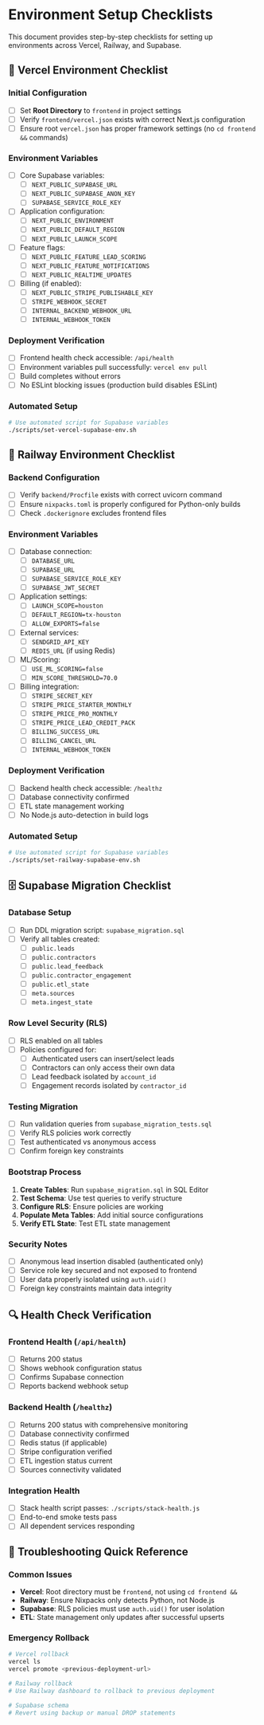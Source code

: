 # Environment Setup Checklists

This document provides step-by-step checklists for setting up environments across Vercel, Railway, and Supabase.

## 🔧 Vercel Environment Checklist

### Initial Configuration
- [ ] Set **Root Directory** to `frontend` in project settings
- [ ] Verify `frontend/vercel.json` exists with correct Next.js configuration
- [ ] Ensure root `vercel.json` has proper framework settings (no `cd frontend &&` commands)

### Environment Variables
- [ ] Core Supabase variables:
  - [ ] `NEXT_PUBLIC_SUPABASE_URL`
  - [ ] `NEXT_PUBLIC_SUPABASE_ANON_KEY`
  - [ ] `SUPABASE_SERVICE_ROLE_KEY`
- [ ] Application configuration:
  - [ ] `NEXT_PUBLIC_ENVIRONMENT`
  - [ ] `NEXT_PUBLIC_DEFAULT_REGION`
  - [ ] `NEXT_PUBLIC_LAUNCH_SCOPE`
- [ ] Feature flags:
  - [ ] `NEXT_PUBLIC_FEATURE_LEAD_SCORING`
  - [ ] `NEXT_PUBLIC_FEATURE_NOTIFICATIONS`
  - [ ] `NEXT_PUBLIC_REALTIME_UPDATES`
- [ ] Billing (if enabled):
  - [ ] `NEXT_PUBLIC_STRIPE_PUBLISHABLE_KEY`
  - [ ] `STRIPE_WEBHOOK_SECRET`
  - [ ] `INTERNAL_BACKEND_WEBHOOK_URL`
  - [ ] `INTERNAL_WEBHOOK_TOKEN`

### Deployment Verification
- [ ] Frontend health check accessible: `/api/health`
- [ ] Environment variables pull successfully: `vercel env pull`
- [ ] Build completes without errors
- [ ] No ESLint blocking issues (production build disables ESLint)

### Automated Setup
```bash
# Use automated script for Supabase variables
./scripts/set-vercel-supabase-env.sh
```

## 🚂 Railway Environment Checklist

### Backend Configuration
- [ ] Verify `backend/Procfile` exists with correct uvicorn command
- [ ] Ensure `nixpacks.toml` is properly configured for Python-only builds
- [ ] Check `.dockerignore` excludes frontend files

### Environment Variables
- [ ] Database connection:
  - [ ] `DATABASE_URL`
  - [ ] `SUPABASE_URL`
  - [ ] `SUPABASE_SERVICE_ROLE_KEY`
  - [ ] `SUPABASE_JWT_SECRET`
- [ ] Application settings:
  - [ ] `LAUNCH_SCOPE=houston`
  - [ ] `DEFAULT_REGION=tx-houston`
  - [ ] `ALLOW_EXPORTS=false`
- [ ] External services:
  - [ ] `SENDGRID_API_KEY`
  - [ ] `REDIS_URL` (if using Redis)
- [ ] ML/Scoring:
  - [ ] `USE_ML_SCORING=false`
  - [ ] `MIN_SCORE_THRESHOLD=70.0`
- [ ] Billing integration:
  - [ ] `STRIPE_SECRET_KEY`
  - [ ] `STRIPE_PRICE_STARTER_MONTHLY`
  - [ ] `STRIPE_PRICE_PRO_MONTHLY`
  - [ ] `STRIPE_PRICE_LEAD_CREDIT_PACK`
  - [ ] `BILLING_SUCCESS_URL`
  - [ ] `BILLING_CANCEL_URL`
  - [ ] `INTERNAL_WEBHOOK_TOKEN`

### Deployment Verification
- [ ] Backend health check accessible: `/healthz`
- [ ] Database connectivity confirmed
- [ ] ETL state management working
- [ ] No Node.js auto-detection in build logs

### Automated Setup
```bash
# Use automated script for Supabase variables
./scripts/set-railway-supabase-env.sh
```

## 🗄️ Supabase Migration Checklist

### Database Setup
- [ ] Run DDL migration script: `supabase_migration.sql`
- [ ] Verify all tables created:
  - [ ] `public.leads`
  - [ ] `public.contractors`
  - [ ] `public.lead_feedback`
  - [ ] `public.contractor_engagement`
  - [ ] `public.etl_state`
  - [ ] `meta.sources`
  - [ ] `meta.ingest_state`

### Row Level Security (RLS)
- [ ] RLS enabled on all tables
- [ ] Policies configured for:
  - [ ] Authenticated users can insert/select leads
  - [ ] Contractors can only access their own data
  - [ ] Lead feedback isolated by `account_id`
  - [ ] Engagement records isolated by `contractor_id`

### Testing Migration
- [ ] Run validation queries from `supabase_migration_tests.sql`
- [ ] Verify RLS policies work correctly
- [ ] Test authenticated vs anonymous access
- [ ] Confirm foreign key constraints

### Bootstrap Process
1. **Create Tables**: Run `supabase_migration.sql` in SQL Editor
2. **Test Schema**: Use test queries to verify structure
3. **Configure RLS**: Ensure policies are working
4. **Populate Meta Tables**: Add initial source configurations
5. **Verify ETL State**: Test ETL state management

### Security Notes
- [ ] Anonymous lead insertion disabled (authenticated only)
- [ ] Service role key secured and not exposed to frontend
- [ ] User data properly isolated using `auth.uid()`
- [ ] Foreign key constraints maintain data integrity

## 🔍 Health Check Verification

### Frontend Health (`/api/health`)
- [ ] Returns 200 status
- [ ] Shows webhook configuration status
- [ ] Confirms Supabase connection
- [ ] Reports backend webhook setup

### Backend Health (`/healthz`)
- [ ] Returns 200 status with comprehensive monitoring
- [ ] Database connectivity confirmed
- [ ] Redis status (if applicable)
- [ ] Stripe configuration verified
- [ ] ETL ingestion status current
- [ ] Sources connectivity validated

### Integration Health
- [ ] Stack health script passes: `./scripts/stack-health.js`
- [ ] End-to-end smoke tests pass
- [ ] All dependent services responding

## 🚨 Troubleshooting Quick Reference

### Common Issues
- **Vercel**: Root directory must be `frontend`, not using `cd frontend &&`
- **Railway**: Ensure Nixpacks only detects Python, not Node.js
- **Supabase**: RLS policies must use `auth.uid()` for user isolation
- **ETL**: State management only updates after successful upserts

### Emergency Rollback
```bash
# Vercel rollback
vercel ls
vercel promote <previous-deployment-url>

# Railway rollback
# Use Railway dashboard to rollback to previous deployment

# Supabase schema
# Revert using backup or manual DROP statements
```